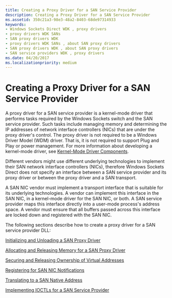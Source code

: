 ```yaml
---
title: Creating a Proxy Driver for a SAN Service Provider
description: Creating a Proxy Driver for a SAN Service Provider
ms.assetid: 350c21a3-98e3-48a2-8403-68de97314933
keywords:
- Windows Sockets Direct WDK , proxy drivers
- proxy drivers WDK SANs
- SAN proxy drivers WDK
- proxy drivers WDK SANs , about SAN proxy drivers
- SAN proxy drivers WDK , about SAN proxy drivers
- SAN service providers WDK , proxy drivers
ms.date: 04/20/2017
ms.localizationpriority: medium
---
```


# Creating a Proxy Driver for a SAN Service Provider





A proxy driver for a SAN service provider is a kernel-mode driver that performs tasks required by the Windows Sockets switch and the SAN service provider. Such tasks include managing memory and determining the IP addresses of network interface controllers (NICs) that are under the proxy driver's control. The proxy driver is not required to be a Windows Driver Model (WDM) driver. That is, it is not required to support Plug and Play or power management. For more information about developing a kernel-mode driver, see [Kernel-Mode Driver Components](https://docs.microsoft.com/windows-hardware/drivers/kernel/kernel-mode-driver-components).

Different vendors might use different underlying technologies to implement their SAN network interface controllers (NICs), therefore Windows Sockets Direct does not specify an interface between a SAN service provider and its proxy driver or between the proxy driver and a SAN transport.

A SAN NIC vendor must implement a transport interface that is suitable for its underlying technologies. A vendor can implement this interface in the SAN NIC, in a kernel-mode driver for the SAN NIC, or both. A SAN service provider maps this interface directly into a user-mode process's address space. A vendor must ensure that all buffers passed across this interface are locked down and registered with the SAN NIC.

The following sections describe how to create a proxy driver for a SAN service provider DLL:

[Initializing and Unloading a SAN Proxy Driver](initializing-and-unloading-a-san-proxy-driver.md)

[Allocating and Releasing Memory for a SAN Proxy Driver](allocating-and-releasing-memory-for-a-san-proxy-driver.md)

[Securing and Releasing Ownership of Virtual Addresses](securing-and-releasing-ownership-of-virtual-addresses.md)

[Registering for SAN NIC Notifications](registering-for-san-nic-notifications.md)

[Translating to a SAN Native Address](translating-to-a-san-native-address.md)

[Implementing IOCTLs for a SAN Service Provider](implementing-ioctls-for-a-san-service-provider.md)

 

 






